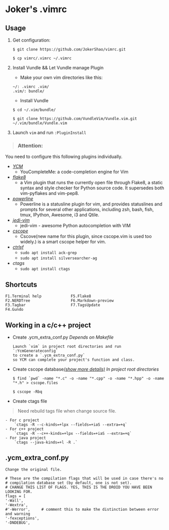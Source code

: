 # Joker's .vimrc

## Usage

1. Get configuration:

    ```
    $ git clone https://github.com/JokerShao/vimrc.git

    $ cp vimrc/.vimrc ~/.vimrc
    ```

2. Install Vundle && Let Vundle manage Plugin

    - Make your own vim directories like this:

    ```
    ~/: .vimrc .vim/
    .vim/: bundle/
    ```

    - Install Vundle

    ```
    $ cd ~/.vim/bundle/

    $ git clone https://github.com/VundleVim/Vundle.vim.git ~/.vim/bundle/Vundle.vim
    ```

3. Launch `vim` and run `:PluginInstall`

> ### Attention:
You need to configure this following plugins individually.
- [*YCM*][1]
    - YouCompleteMe: a code-completion engine for Vim
- [*flake8*][2]
    - a Vim plugin that runs the currently open file through Flake8, a static syntax and style checker for Python source code. It supersedes both vim-pyflakes and vim-pep8.
- [*powerline*][3]
    - Powerline is a statusline plugin for vim, and provides statuslines and prompts for several other applications, including zsh, bash, fish, tmux, IPython, Awesome, i3 and Qtile.
- [*jedi-vim*][4]
    - jedi-vim - awesome Python autocompletion with VIM
- [*cscope*][5]
    - Cscove(new name for this plugin, since cscope.vim is used too widely.) is a smart cscope helper for vim.
- [*ctrlsf*][6]
	- `sudo apt install ack-grep`
	- `sudo apt install silversearcher-ag`
- *ctags*
    - `sudo apt install ctags`

## Shortcuts

	F1.Terminal help             F5.Flake8
	F2.NERDTree                  F6.Markdown-preview
	F3.Tagbar                    F7.TagsUpdate
	F4.Gundo

## Working in a c/c++ project

- Create .ycm_extra_conf.py
*Depends on Makefile*

    ```
    Launch `vim` in project root directories and run `:YcmGenerateconfig` 
    to create a `.ycm_extra_conf.py`
    so YCM can complete your project's function and class.
    ```

- Create cscope database[*(show more details)*][7]
*In project root directories*

    ```
    $ find `pwd` -name "*.c" -o -name "*.cpp" -o -name "*.hpp" -o -name "*.h" > cscope.files

    $ cscope -Rbq
    ```

- Create ctags file
> Need rebuild tags file when change source file.

    - For c project
        `ctags -R --c-kinds=+lpx --fields=+iaS --extra=+q`
    - For c++ project
        `ctags -R --c++-kinds=+lpx --fields=+iaS --extra=+q`
    - For java project
        `ctags --java-kinds=+l -R .`

## .ycm_extra_conf.py

    Change the original file.

    # These are the compilation flags that will be used in case there's no
    # compilation database set (by default, one is not set).
    # CHANGE THIS LIST OF FLAGS. YES, THIS IS THE DROID YOU HAVE BEEN LOOKING FOR.
    flags = [
    '-Wall',
    '-Wextra',
    #'-Werror',     # comment this to make the distinction between error and warning
    '-fexceptions',
    '-DNDEBUG',

[1]:https://github.com/Valloric/YouCompleteMe
[2]:https://github.com/nvie/vim-flake8
[3]:https://github.com/powerline/powerline
[4]:https://github.com/davidhalter/jedi-vim
[5]:https://github.com/brookhong/cscope.vim
[6]:https://github.com/dyng/ctrlsf.vim
[7]:https://github.com/JokerShao/vimrc/blob/master/cscope.md
